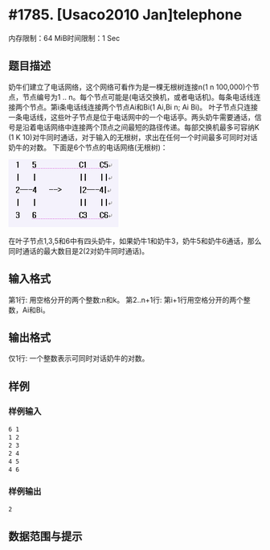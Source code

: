 # #1785. [Usaco2010 Jan]telephone

内存限制：64 MiB时间限制：1 Sec

## 题目描述

奶牛们建立了电话网络，这个网络可看作为是一棵无根树连接n(1 n 100,000)个节点，节点编号为1 .. n。每个节点可能是(电话交换机，或者电话机)。每条电话线连接两个节点。第i条电话线连接两个节点Ai和Bi(1 Ai,Bi n; Ai Bi)。
叶子节点只连接一条电话线，这些叶子节点是位于电话网中的一个电话亭。两头奶牛需要通话，信号是沿着电话网络中连接两个顶点之间最短的路径传递。每部交换机最多可容纳K (1 K 10)对牛同时通话，对于输入的无根树，求出在任何一个时间最多可同时对话奶牛的对数。
下面是6个节点的电话网络(无根树)：
     

![](images/1785.jpg) 

在叶子节点1,3,5和6中有四头奶牛，如果奶牛1和奶牛3，奶牛5和奶牛6通话，那么同时通话的最大数目是2(2对奶牛同时通话)。

## 输入格式

第1行: 用空格分开的两个整数:n和k。
第2..n+1行: 第i+1行用空格分开的两个整数，Ai和Bi。


## 输出格式

仅1行: 一个整数表示可同时对话奶牛的对数。 

## 样例

### 样例输入

    
    6 1
    1 2
    2 3
    2 4
    4 5
    4 6
    
    
    

### 样例输出

    
    2
    
    

## 数据范围与提示
